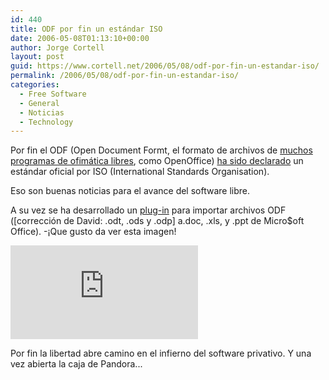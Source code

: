 ```yaml
---
id: 440
title: ODF por fin un estándar ISO
date: 2006-05-08T01:13:10+00:00
author: Jorge Cortell
layout: post
guid: https://www.cortell.net/2006/05/08/odf-por-fin-un-estandar-iso/
permalink: /2006/05/08/odf-por-fin-un-estandar-iso/
categories:
  - Free Software
  - General
  - Noticias
  - Technology
---
```

Por fin el ODF (Open Document Formt, el formato de archivos de [muchos programas de ofimática libres](https://opendocumentfellowship.org/Applications/HomePage), como OpenOffice) [ha sido declarado](https://www.consortiuminfo.org/standardsblog/article.php?story=20060503080915835) un estándar oficial por ISO (International Standards Organisation).

Eso son buenas noticias para el avance del software libre.

A su vez se ha desarrollado un [plug-in](https://sourceforge.net/projects/ooo-word-filter) para importar archivos ODF ([corrección de David: .odt, .ods y .odp] a.doc, .xls, y .ppt de Micro$oft Office). -¡Que gusto da ver esta imagen!

![Word importando ODF](https://sourceforge.net/dbimage.php?id=45622)

Por fin la libertad abre camino en el infierno del software privativo. Y una vez abierta la caja de Pandora...